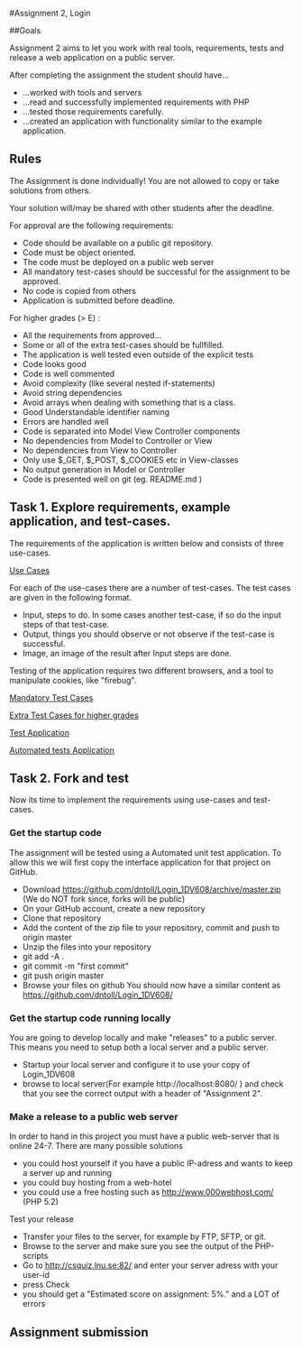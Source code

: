 #Assignment 2, Login

##Goals

Assignment 2 aims to let you work with real tools, requirements, tests and release a web application on a public server.

After completing the assignment the student should have...
 * ...worked with tools and servers
 * ...read and successfully implemented requirements with PHP
 * ...tested those requirements carefully.
 * ...created an application with functionality similar to the example application.
 
## Rules
The Assignment is done individually! You are not allowed to copy or take solutions from others.

Your solution will/may be shared with other students after the deadline.

For approval are the following requirements:
 * Code should be available on a public git repository.
 * Code must be object oriented.
 * The code must be deployed on a public web server
 * All mandatory test-cases should be successful for the assignment to be approved.
 * No code is copied from others
 * Application is submitted before deadline.

For higher grades (> E) :
 * All the requirements from approved...
 * Some or all of the extra test-cases should be fullfilled.
 * The application is well tested even outside of the explicit tests
 * Code looks good
  * Code is well commented
  * Avoid complexity (like several nested if-statements)
  * Avoid string dependencies
  * Avoid arrays when dealing with something that is a class.
  * Good Understandable identifier naming 
  * Errors are handled well 
 * Code is separated into Model View Controller components
  * No dependencies from Model to Controller or View
  * No dependencies from View to Controller 
  * Only use $_GET, $_POST, $_COOKIES etc in View-classes
  * No output generation in Model or Controller
 * Code is presented well on git (eg. README.md )
 
## Task 1. Explore requirements, example application, and test-cases.

The requirements of the application is written below and consists of three use-cases.

[Use Cases](Assignment2_Use_Cases.md, "Assignment 2 use-cases")

For each of the use-cases there are a number of test-cases. The test cases are given in the following format. 
 * Input, steps to do. In some cases another test-case, if so do the input steps of that test-case.
 * Output, things you should observe or not observe if the test-case is successful.
 * Image, an image of the result after Input steps are done.
 
Testing of the application requires two different browsers, and a tool to manipulate cookies, like "firebug".

[Mandatory Test Cases](Assignment2_Test_Cases_Mandatory.md "Mandatory Test-Cases")

[Extra Test Cases for higher grades](Assignment2_Extra_Test_cases.md "Extra Test-Cases for higher grade")

[Test Application](http://csquiz.lnu.se:81/ "Application To test requirements on")

[Automated tests Application](http://csquiz.lnu.se:82/ "Application To test your on")

## Task 2. Fork and test

Now its time to implement the requirements using use-cases and test-cases.


### Get the startup code
The assignment will be tested using a Automated unit test application. To allow this we will first copy the interface application for that project on GitHub. 

 * Download https://github.com/dntoll/Login_1DV608/archive/master.zip (We do NOT fork since, forks will be public)
 * On your GitHub account, create a new repository
 * Clone that repository 
 * Add the content of the zip file to your repository, commit and push to origin master
  * Unzip the files into your repository 
  * git add -A .
  * git commit -m "first commit"
  * git push origin master
 * Browse your files on github You should now have a similar content as https://github.com/dntoll/Login_1DV608/

### Get the startup code running locally

You are going to develop locally and make "releases" to a public server. This means you need to setup both a local server and a public server.

 * Startup your local server and configure it to use your copy of Login_1DV608
 * browse to local server(For example http://localhost:8080/ ) and check that you see the correct output with a header of "Assignment 2".

### Make a release to a public web server

In order to hand in this project you must have a public web-server that is online 24-7. There are many possible solutions
 * you could host yourself if you have a public IP-adress and wants to keep a server up and running
 * you could buy hosting from a web-hotel
 * you could use a free hosting such as http://www.000webhost.com/ (PHP 5.2)

Test your release
 * Transfer your files to the server, for example by FTP, SFTP, or git.
 * Browse to the server and make sure you see the output of the PHP-scripts
 * Go to http://csquiz.lnu.se:82/ and enter your server adress with your user-id
  * press Check
  * you should get a "Estimated score on assignment: 5%." and a LOT of errors




## Assignment submission


